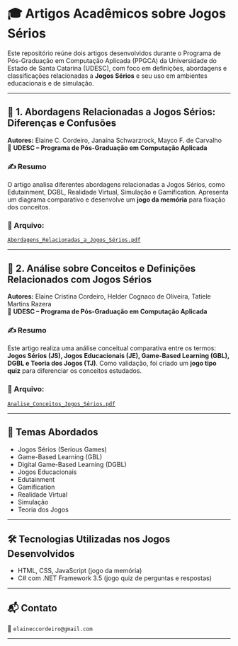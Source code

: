 # 🎓 Artigos Acadêmicos sobre Jogos Sérios

Este repositório reúne dois artigos desenvolvidos durante o Programa de Pós-Graduação em Computação Aplicada (PPGCA) da Universidade do Estado de Santa Catarina (UDESC), com foco em definições, abordagens e classificações relacionadas a **Jogos Sérios** e seu uso em ambientes educacionais e de simulação.

---

## 📄 1. Abordagens Relacionadas a Jogos Sérios: Diferenças e Confusões

**Autores:** Elaine C. Cordeiro, Janaína Schwarzrock, Mayco F. de Carvalho  
📍 **UDESC – Programa de Pós-Graduação em Computação Aplicada**

### ✍️ Resumo
O artigo analisa diferentes abordagens relacionadas a Jogos Sérios, como Edutainment, DGBL, Realidade Virtual, Simulação e Gamification. Apresenta um diagrama comparativo e desenvolve um **jogo da memória** para fixação dos conceitos.

### 📎 Arquivo:
[`Abordagens_Relacionadas_a_Jogos_Sérios.pdf`](./Abordagens%20Relacionadas%20a%20Jogos%20Sérios%20-%20Diferenças%20e%20Confusões.pdf)

---

## 📄 2. Análise sobre Conceitos e Definições Relacionados com Jogos Sérios

**Autores:** Elaine Cristina Cordeiro, Helder Cognaco de Oliveira, Tatiele Martins Razera  
📍 **UDESC – Programa de Pós-Graduação em Computação Aplicada**

### ✍️ Resumo
Este artigo realiza uma análise conceitual comparativa entre os termos: **Jogos Sérios (JS), Jogos Educacionais (JE), Game-Based Learning (GBL), DGBL e Teoria dos Jogos (TJ)**. Como validação, foi criado um **jogo tipo quiz** para diferenciar os conceitos estudados.

### 📎 Arquivo:
[`Analise_Conceitos_Jogos_Sérios.pdf`](./artigo_analise_conceitos_jogos_serios.pdf)

---

## 🧠 Temas Abordados

- Jogos Sérios (Serious Games)
- Game-Based Learning (GBL)
- Digital Game-Based Learning (DGBL)
- Jogos Educacionais
- Edutainment
- Gamification
- Realidade Virtual
- Simulação
- Teoria dos Jogos

---

## 🛠️ Tecnologias Utilizadas nos Jogos Desenvolvidos

- HTML, CSS, JavaScript (jogo da memória)
- C# com .NET Framework 3.5 (jogo quiz de perguntas e respostas)

---

## 📬 Contato

📧 `elaineccordeiro@gmail.com`

---
